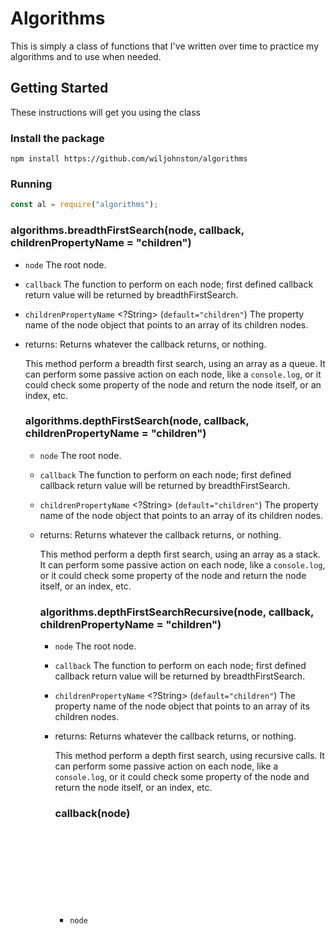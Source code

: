 # Algorithms

This is simply a class of functions that I've written over time to practice my algorithms and to use when needed.

## Getting Started

These instructions will get you using the class

### Install the package

```
npm install https://github.com/wiljohnston/algorithms
```


### Running

```js
const al = require("algorithms");
```


### algorithms.breadthFirstSearch(node, callback, childrenPropertyName = "children")

- `node` <Object> The root node.
- `callback` <function> The function to perform on each node; first defined callback return value will be returned by breadthFirstSearch.
- `childrenPropertyName` <?String> (`default="children"`) The property name of the node object that points to an array of its children nodes.

- returns: <any> Returns whatever the callback returns, or nothing.

This method perform a breadth first search, using an array as a queue. It can perform some passive action on each node, like a `console.log`, or it could check some property of the node and return the node itself, or an index, etc.


### algorithms.depthFirstSearch(node, callback, childrenPropertyName = "children")

- `node` <Object> The root node.
- `callback` <function> The function to perform on each node; first defined callback return value will be returned by breadthFirstSearch.
- `childrenPropertyName` <?String> (`default="children"`) The property name of the node object that points to an array of its children nodes.

- returns: <any> Returns whatever the callback returns, or nothing.

This method perform a depth first search, using an array as a stack. It can perform some passive action on each node, like a `console.log`, or it could check some property of the node and return the node itself, or an index, etc.


### algorithms.depthFirstSearchRecursive(node, callback, childrenPropertyName = "children")

- `node` <Object> The root node.
- `callback` <function> The function to perform on each node; first defined callback return value will be returned by breadthFirstSearch.
- `childrenPropertyName` <?String> (`default="children"`) The property name of the node object that points to an array of its children nodes.

- returns: <any> Returns whatever the callback returns, or nothing.

This method perform a depth first search, using recursive calls. It can perform some passive action on each node, like a `console.log`, or it could check some property of the node and return the node itself, or an index, etc.

### callback(node)

- `node` <Object> The root currently being processes.
- returns: <any> Can be a passive call, like `console.log`, or can return some value to be returned by the top-level function.

Each node that is processed is passed into the callback, and the first defined value returned will be returned by the calling function.

### Examples

```js
// Passive callback
al.breadthFirstSearch(node, n => console.log(n.id));

// Return the node with some property
al.depthFirstSearch(node, n => (n.property === something ? n : undefined));

// Return the node with four children
al.depthFirstSearchRecursive(node, n =>
  n.children.length === 4 ? n : undefined
);
```
